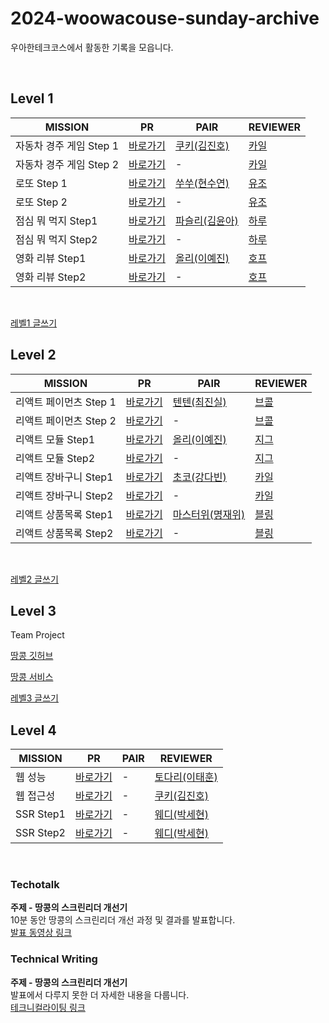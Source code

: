 # 2024-woowacouse-sunday-archive
우아한테크코스에서 활동한 기록을 모읍니다.

<br/>

## Level 1 

| **MISSION**         | **PR**                                | **PAIR** | **REVIEWER** |
| ------------------- | --------------------------------------- | ------------ |------------ |
| 자동차 경주 게임 Step 1| [바로가기](https://github.com/woowacourse/javascript-racingcar/pull/286)   | [쿠키(김진호)](https://github.com/jinhokim98)         | [카일](https://github.com/igy95) 
| 자동차 경주 게임 Step 2| [바로가기](https://github.com/woowacourse/javascript-racingcar/pull/328)   | - | [카일](https://github.com/igy95) 
| 로또 Step 1 | [바로가기](https://github.com/woowacourse/javascript-lotto/pull/271)      | [쑤쑤(현수연)](https://github.com/soosoo22)         |[유조](https://github.com/yujo11) |
| 로또 Step 2 | [바로가기](https://github.com/woowacourse/javascript-lotto/pull/326)     | -         |[유조](https://github.com/yujo11) |
| 점심 뭐 먹지 Step1 | [바로가기](https://github.com/woowacourse/javascript-lunch/pull/134)     | [파슬리(김윤아)](https://github.com/anttiey)        |[하루](https://github.com/365kim) |
| 점심 뭐 먹지 Step2 | [바로가기](https://github.com/woowacourse/javascript-lunch/pull/168)    | -        |[하루](https://github.com/365kim) |
| 영화 리뷰 Step1 | [바로가기](https://github.com/woowacourse/javascript-movie-review/pull/135)    | [올리(이예진)](https://github.com/ImxYJL)       |[호프](https://github.com/moonheekim0118) |
| 영화 리뷰 Step2 | [바로가기](https://github.com/woowacourse/javascript-movie-review/pull/173)  | -       |[호프](https://github.com/moonheekim0118) |
<br/>

[레벨1 글쓰기](https://github.com/useon/woowa-writing/blob/useon/README.md)

## Level 2

| **MISSION**         | **PR**                                | **PAIR** | **REVIEWER** |
| ------------------- | --------------------------------------- | ------------ |------------ |
| 리액트 페이먼츠 Step 1| [바로가기](https://github.com/woowacourse/react-payments/pull/347)   | [텐텐(최진실)](https://github.com/chlwlstlf)         | [브콜](https://github.com/Tanney-102) 
| 리액트 페이먼츠 Step 2| [바로가기](https://github.com/woowacourse/react-payments/pull/401)   | -         | [브콜](https://github.com/Tanney-102) 
| 리액트 모듈 Step1| [바로가기](https://github.com/woowacourse/react-modules/pull/37)   | [올리(이예진)](https://github.com/ImxYJL) | [지그](https://github.com/zigsong)
| 리액트 모듈 Step2| [바로가기](https://github.com/woowacourse/react-modules/pull/64)   | - | [지그](https://github.com/zigsong)
| 리액트 장바구니 Step1 | [바로가기](https://github.com/woowacourse/react-shopping-cart/pull/267)     | [초코(강다빈)](https://github.com/00kang)        |[카일](https://github.com/igy95) |
| 리액트 장바구니 Step2 | [바로가기](https://github.com/woowacourse/react-shopping-cart/pull/315)     | -        |[카일](https://github.com/igy95) |
| 리액트 상품목록 Step1 | [바로가기](https://github.com/woowacourse/react-shopping-products/pull/18)     | [마스터위(명재위)](https://github.com/Jaymyong66)         |[블링](https://github.com/uk960214) |
| 리액트 상품목록 Step2 | [바로가기](https://github.com/woowacourse/react-shopping-products/pull/74)     | - |[블링](https://github.com/uk960214) |
<br/>

[레벨2 글쓰기](https://github.com/useon/woowa-writing/blob/level2/level2.md)

## Level 3
Team Project

[땅콩 깃허브](https://github.com/woowacourse-teams/2024-ddangkong)

[땅콩 서비스](https://ddangkong.kr/)

[레벨3 글쓰기](https://github.com/useon/woowa-writing/blob/level3/level3.md)

## Level 4
| **MISSION**         | **PR**                                | **PAIR** | **REVIEWER** |
| ------------------- | --------------------------------------- | ------------ |------------ |
| 웹 성능 | [바로가기](https://github.com/woowacourse/perf-basecamp/pull/146)   |-| [토다리(이태훈)](https://github.com/Todari) |
| 웹 접근성 | [바로가기](https://github.com/woowacourse/a11y-airline/pull/137)   |-| [쿠키(김진호)](https://github.com/jinhokim98) |
| SSR Step1 | [바로가기](https://github.com/woowacourse/react-ssr/pull/28)   |-| [웨디(박세현)](https://github.com/pakxe) |
| SSR Step2 | [바로가기](https://github.com/woowacourse/react-ssr/pull/64)   |-| [웨디(박세현)](https://github.com/pakxe) |

<br/>

### Techotalk 
**주제 - 땅콩의 스크린리더 개선기** <br/>
10분 동안 땅콩의 스크린리더 개선 과정 및 결과를 발표합니다. <br/>
[발표 동영상 링크](https://www.youtube.com/watch?v=vjBltTTTpBA&t=416s)

### Technical Writing
**주제 - 땅콩의 스크린리더 개선기** <br/>
발표에서 다루지 못한 더 자세한 내용을 다룹니다. <br/>
[테크니컬라이팅 링크](https://github.com/useon/woowa-writing/blob/last/technical.md)
